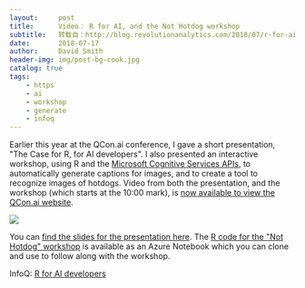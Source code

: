 ```yaml
---
layout:     post
title:      Video： R for AI, and the Not Hotdog workshop
subtitle:   转载自：http://blog.revolutionanalytics.com/2018/07/r-for-ai-video.html
date:       2018-07-17
author:     David Smith
header-img: img/post-bg-cook.jpg
catalog: true
tags:
    - https
    - ai
    - workshop
    - generate
    - infoq
---
```


Earlier this year at the QCon.ai conference, I gave a short presentation, "The Case for R, for AI developers". I also presented an interactive workshop, using R and the [Microsoft Cognitive Services APIs](https://docs.microsoft.com/en-us/azure/cognitive-services?WT.mc_id=Revolutions-blog-davidsmi), to automatically generate captions for images, and to create a tool to recognize images of hotdogs. Video from both the presentation, and the workshop (which starts at the 10:00 mark), is [now available to view the QCon.ai website](https://www.infoq.com/presentations/r-framework-ai-apps).

[![](http://revolution-computing.typepad.com/.a/6a010534b1db25970b022ad3a190e6200b-800wi)
](https://www.infoq.com/presentations/r-framework-ai-apps)

You can [find the slides for the presentation here](http://blog.revolutionanalytics.com/2018/04/the-case-for-r-for-ai-developers.html). The [R code for the "Not Hotdog" workshop](https://notebooks.azure.com/davidsmi/libraries/qcon) is available as an Azure Notebook which you can clone and use to follow along with the workshop.

InfoQ: [R for AI developers](https://www.infoq.com/presentations/r-framework-ai-apps)
